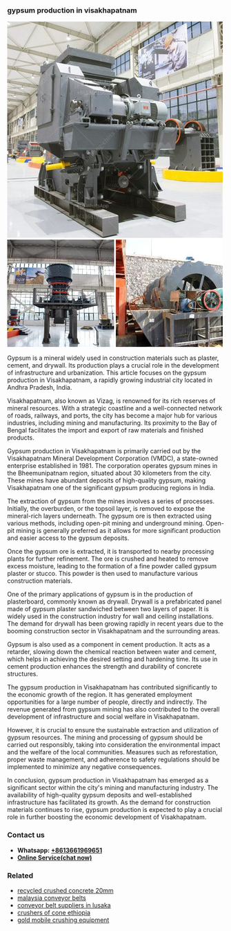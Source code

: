 <h3>gypsum production in visakhapatnam</h3><img src='1704951816.jpg' alt=''><p>Gypsum is a mineral widely used in construction materials such as plaster, cement, and drywall. Its production plays a crucial role in the development of infrastructure and urbanization. This article focuses on the gypsum production in Visakhapatnam, a rapidly growing industrial city located in Andhra Pradesh, India.</p><p>Visakhapatnam, also known as Vizag, is renowned for its rich reserves of mineral resources. With a strategic coastline and a well-connected network of roads, railways, and ports, the city has become a major hub for various industries, including mining and manufacturing. Its proximity to the Bay of Bengal facilitates the import and export of raw materials and finished products.</p><p>Gypsum production in Visakhapatnam is primarily carried out by the Visakhapatnam Mineral Development Corporation (VMDC), a state-owned enterprise established in 1981. The corporation operates gypsum mines in the Bheemunipatnam region, situated about 30 kilometers from the city. These mines have abundant deposits of high-quality gypsum, making Visakhapatnam one of the significant gypsum producing regions in India.</p><p>The extraction of gypsum from the mines involves a series of processes. Initially, the overburden, or the topsoil layer, is removed to expose the mineral-rich layers underneath. The gypsum ore is then extracted using various methods, including open-pit mining and underground mining. Open-pit mining is generally preferred as it allows for more significant production and easier access to the gypsum deposits.</p><p>Once the gypsum ore is extracted, it is transported to nearby processing plants for further refinement. The ore is crushed and heated to remove excess moisture, leading to the formation of a fine powder called gypsum plaster or stucco. This powder is then used to manufacture various construction materials.</p><p>One of the primary applications of gypsum is in the production of plasterboard, commonly known as drywall. Drywall is a prefabricated panel made of gypsum plaster sandwiched between two layers of paper. It is widely used in the construction industry for wall and ceiling installations. The demand for drywall has been growing rapidly in recent years due to the booming construction sector in Visakhapatnam and the surrounding areas.</p><p>Gypsum is also used as a component in cement production. It acts as a retarder, slowing down the chemical reaction between water and cement, which helps in achieving the desired setting and hardening time. Its use in cement production enhances the strength and durability of concrete structures.</p><p>The gypsum production in Visakhapatnam has contributed significantly to the economic growth of the region. It has generated employment opportunities for a large number of people, directly and indirectly. The revenue generated from gypsum mining has also contributed to the overall development of infrastructure and social welfare in Visakhapatnam.</p><p>However, it is crucial to ensure the sustainable extraction and utilization of gypsum resources. The mining and processing of gypsum should be carried out responsibly, taking into consideration the environmental impact and the welfare of the local communities. Measures such as reforestation, proper waste management, and adherence to safety regulations should be implemented to minimize any negative consequences.</p><p>In conclusion, gypsum production in Visakhapatnam has emerged as a significant sector within the city's mining and manufacturing industry. The availability of high-quality gypsum deposits and well-established infrastructure has facilitated its growth. As the demand for construction materials continues to rise, gypsum production is expected to play a crucial role in further boosting the economic development of Visakhapatnam.</p><h3>Contact us</h3><ul><li><strong>Whatsapp:&nbsp;<a href="https://wa.me/8613661969651">+8613661969651</a></strong></li><li><a href="https://swt.shibang-china.com/?git&amp;zhl&amp;gypsum production in visakhapatnam"><strong>Online Service(chat now)</strong></a></li></ul><h3>Related</h3><ul><li><a href='recycled crushed concrete 20mm.md'>recycled crushed concrete 20mm</a></li><li><a href='malaysia conveyor belts.md'>malaysia conveyor belts</a></li><li><a href='conveyor belt suppliers in lusaka.md'>conveyor belt suppliers in lusaka</a></li><li><a href='crushers of cone ethiopia.md'>crushers of cone ethiopia</a></li><li><a href='gold mobile crushing equipment.md'>gold mobile crushing equipment</a></li></ul>